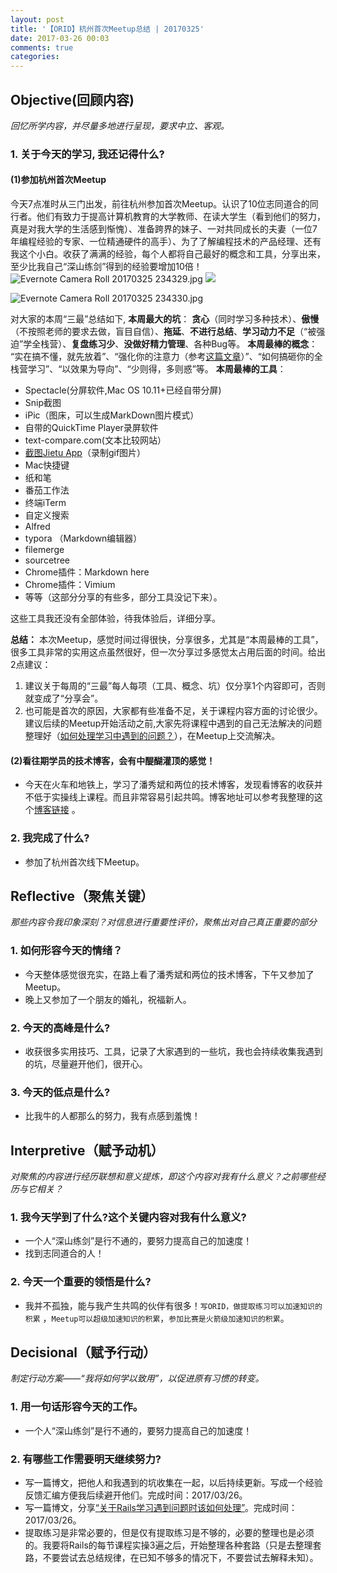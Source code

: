 ```yaml
---
layout: post
title: '【ORID】杭州首次Meetup总结 | 20170325'
date: 2017-03-26 00:03
comments: true
categories:
---
```

## Objective(回顾内容)
*回忆所学内容，并尽量多地进行呈现，要求中立、客观。*
### 1. 关于今天的学习, 我还记得什么?
#### (1)参加杭州首次Meetup
今天7点准时从三门出发，前往杭州参加首次Meetup。认识了10位志同道合的同行者。他们有致力于提高计算机教育的大学教师、在读大学生（看到他们的努力，真是对我大学的生活感到惭愧）、准备跨界的妹子、一对共同成长的夫妻（一位7年编程经验的专家、一位精通硬件的高手）、为了了解编程技术的产品经理、还有我这个小白。收获了满满的经验，每个人都将自己最好的概念和工具，分享出来，至少比我自己“深山练剑”得到的经验要增加10倍！
![Evernote Camera Roll 20170325 234329.jpg](http://user-image.logdown.io/user/24581/blog/23594/post/1641159/A4TwO95UQmWqStwVSJsw_Evernote%20Camera%20Roll%2020170325%20234329.jpg)
![](https://ww3.sinaimg.cn/large/006tNbRwgy1fe1os2yfxgj31kw16o7ie.jpg)

![Evernote Camera Roll 20170325 234330.jpg](http://user-image.logdown.io/user/24581/blog/23594/post/1641159/A2X5YwpgTSGAlKlT5J5N_Evernote%20Camera%20Roll%2020170325%20234330.jpg)

对大家的本周“三最”总结如下,
**本周最大的坑**：
**贪心**（同时学习多种技术）、**傲慢**（不按照老师的要求去做，盲目自信）、**拖延**、**不进行总结**、**学习动力不足**（“被强迫”学全栈营）、**复盘练习少**、**没做好精力管理**、各种Bug等。
**本周最棒的概念**：
“实在搞不懂，就先放着”、“强化你的注意力（参考[这篇文章](http://kerzzi.logdown.com/posts/1632418)）”、“如何搞砸你的全栈营学习”、“以效果为导向”、“少则得，多则惑”等。
**本周最棒的工具**：
* Spectacle(分屏软件,Mac OS 10.11+已经自带分屏)
* Snip截图
* iPic（图床，可以生成MarkDown图片模式）
* 自带的QuickTime Player录屏软件
* text-compare.com(文本比较网站）
* [截图Jietu App](http://kerzzi.logdown.com/posts/1637306-this-week-the-best-concepts-and-tools-03-19-03-25)（录制gif图片）
* Mac快捷键
* 纸和笔
* 番茄工作法
* 终端iTerm
* 自定义搜索
* Alfred
* typora （Markdown编辑器）
* filemerge
* sourcetree
* Chrome插件：Markdown here
* Chrome插件：Vimium
* 等等（这部分分享的有些多，部分工具没记下来）。

这些工具我还没有全部体验，待我体验后，详细分享。

**总结：**
本次Meetup，感觉时间过得很快，分享很多，尤其是“本周最棒的工具”，很多工具非常的实用这点虽然很好，但一次分享过多感觉太占用后面的时间。给出2点建议：
1. 建议关于每周的“三最”每人每项（工具、概念、坑）仅分享1个内容即可，否则就变成了“分享会”。
2. 也可能是首次的原因，大家都有些准备不足，关于课程内容方面的讨论很少。建议后续的Meetup开始活动之前,大家先将课程中遇到的自己无法解决的问题整理好（[如何处理学习中遇到的问题？](http://kerzzi.logdown.com/posts/1640998-experience-feedback-how-to-deal-with-problems-encountered-in-learning-rails)），在Meetup上交流解决。

#### (2)看往期学员的技术博客，会有中醍醐灌顶的感觉！
* 今天在火车和地铁上，学习了潘秀斌和两位的技术博客，发现看博客的收获并不低于实操线上课程。而且非常容易引起共鸣。博客地址可以参考我整理的这个[博客链接](http://kerzzi.logdown.com/posts/1523474) 。

### 2. 我完成了什么?
* 参加了杭州首次线下Meetup。

## Reflective（聚焦关键）
*那些内容令我印象深刻？对信息进行重要性评价，聚焦出对自己真正重要的部分*
### 1. 如何形容今天的情绪？
* 今天整体感觉很充实，在路上看了潘秀斌和两位的技术博客，下午又参加了Meetup。
* 晚上又参加了一个朋友的婚礼，祝福新人。

### 2. 今天的高峰是什么?
* 收获很多实用技巧、工具，记录了大家遇到的一些坑，我也会持续收集我遇到的坑，尽量避开他们，很开心。

### 3. 今天的低点是什么?
* 比我牛的人都那么的努力，我有点感到羞愧！

## Interpretive（赋予动机）
*对聚焦的内容进行经历联想和意义提炼，即这个内容对我有什么意义？之前哪些经历与它相关？*
### 1. 我今天学到了什么?这个关键内容对我有什么意义?
* 一个人“深山练剑”是行不通的，要努力提高自己的加速度！
* 找到志同道合的人！

### 2. 今天一个重要的领悟是什么?
* 我并不孤独，能与我产生共鸣的伙伴有很多！```写ORID，做提取练习可以加速知识的积累``` ，```Meetup可以超级加速知识的积累```，```参加比赛是火箭级加速知识的积累```。

## Decisional（赋予行动）
*制定行动方案——“我将如何学以致用”，以促进原有习惯的转变。*
### 1. 用一句话形容今天的工作。
* 一个人“深山练剑”是行不通的，要努力提高自己的加速度！

### 2. 有哪些工作需要明天继续努力?
* 写一篇博文，把他人和我遇到的坑收集在一起，以后持续更新。写成一个经验反馈汇编方便我后续避开他们。完成时间：2017/03/26。
* 写一篇博文，分享[“关于Rails学习遇到问题时该如何处理”](http://kerzzi.logdown.com/posts/1640998-experience-feedback-how-to-deal-with-problems-encountered-in-learning-rails)。完成时间：2017/03/26。
* 提取练习是非常必要的，但是仅有提取练习是不够的，必要的整理也是必须的。我要将Rails的每节课程实操3遍之后，开始整理各种套路（只是去整理套路，不要尝试去总结规律，在已知不够多的情况下，不要尝试去解释未知）。
